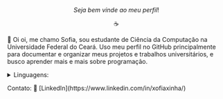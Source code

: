 $$Seja \ bem \ vinde \ ao \ meu \ perfil!$$

<p align ="center"> ☕️ </p>
<p align = "left">
  💙 Oi oi, me chamo Sofia, sou estudante de Ciência da Computação na Universidade Federal do Ceará.
  Uso meu perfil no GitHub principalmente para documentar e organizar meus projetos e trabalhos universitários, e busco aprender mais e mais sobre programação.
</p>


<p align = "left">
  <details>
    <summary>Linguagens:</summary>
    🔹 C/C++
    🔹 Python
  </details>
</p>

<p align = "left">
  Contato:
    👔 [LinkedIn](https://www.linkedin.com/in/xofiaxinha/)
</p>
